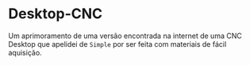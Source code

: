 Desktop-CNC
===========

Um aprimoramento de uma versão encontrada na internet de uma CNC Desktop que apelidei de `Simple` por ser feita com materiais de fácil aquisição.
